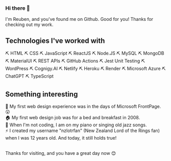 ### Hi there 👋<br>

I'm Reuben, and you've found me on Github. Good for you! Thanks for checking out my work.

<h2>Technologies I've worked with</h2>

  ⛏ HTML 
  ⛏ CSS 
  ⛏ JavaScript 
  ⛏ ReactJS 
  ⛏ Node.JS 
  ⛏ MySQL 
  ⛏ MongoDB 
  ⛏ MaterialUI 
  ⛏ REST APIs 
  ⛏ GitHub Actions 
  ⛏ Jest Unit Testing 
  ⛏ WordPress 
  ⛏ Cognigy.AI
  ⛏ Netlify 
  ⛏ Heroku 
  ⛏ Render
  ⛏ Microsoft Azure 
  ⛏ ChatGPT 
  ⛏ TypeScript 
  
  
  
  
<h2>Something interesting</h2>
🧭 My first web design experience was in the days of Microsoft FrontPage. 😲 <br>
🏠 My first web design job was for a bed and breakfast in 2008. <br>
🎷 When I'm not coding, I am on my piano or singing old jazz songs. <br>
⚡ I created my username "nzlotrfan" (New Zealand Lord of the Rings fan) when I was 12 years old. And today, it still holds true! 
<br><br>

Thanks for visiting, and you have a great day now 😊

